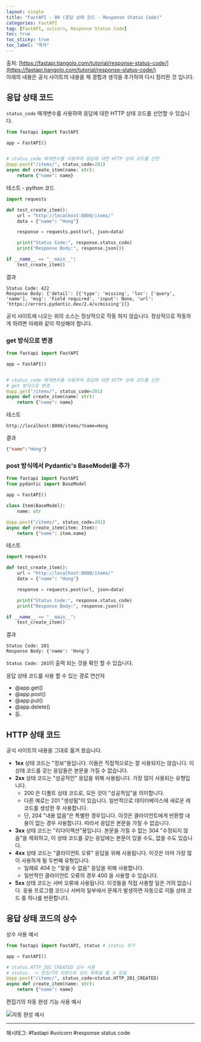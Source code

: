 ```yaml
---
layout: single
title: "FastAPI - 09 (응답 상태 코드 - Response Status Code)"
categories: FastAPI
tag: [FastAPI, uvicorn, Response Status Code]
toc: true
toc_sticky: true
toc_label: "목차"
---
```

출처: [https://fastapi.tiangolo.com/tutorial/response-status-code/](https://fastapi.tiangolo.com/tutorial/response-status-code/)  
아래의 내용은 공식 사이트의 내용을 제 경험과 생각을 추가하여 다시 정리한 것 입니다.

## 응답 상태 코드

`status_code` 매개변수를 사용하여 응답에 대한 HTTP 상태 코드를 선언할 수 있습니다.

```python
from fastapi import FastAPI

app = FastAPI()


# status_code 매개변수를 사용하여 응답에 대한 HTTP 상태 코드를 선언
@app.post("/items/", status_code=201)
async def create_item(name: str):
    return {"name": name}
```

테스트 - python 코드

```python
import requests

def test_create_item():
    url = "http://localhost:8000/items/"
    data = {"name": "Hong"}

    response = requests.post(url, json=data)

    print("Status Code:", response.status_code)
    print("Response Body:", response.json())

if __name__ == "__main__":
    test_create_item()
```

결과

```text
Status Code: 422
Response Body: {'detail': [{'type': 'missing', 'loc': ['query', 'name'], 'msg': 'Field required', 'input': None, 'url': 'https://errors.pydantic.dev/2.4/v/missing'}]}
```

공식 사이트에 나오는 위의 소스는 정상적으로 작동 하지 않습니다. 정상적으로 작동하게 하려면 아래와 같이 작성해야 합니다.

### get 방식으로 변경

```python
from fastapi import FastAPI

app = FastAPI()


# status_code 매개변수를 사용하여 응답에 대한 HTTP 상태 코드를 선언
# get 방식으로 변경
@app.get("/items/", status_code=201)
async def create_item(name: str):
    return {"name": name}
```

테스트

```text
http://localhost:8000/items/?name=Hong
```

결과

```json
{"name":"Hong"}
```

### post 방식에서 Pydantic's BaseModel을 추가

```python
from fastapi import FastAPI
from pydantic import BaseModel

app = FastAPI()

class Item(BaseModel):
    name: str

@app.post("/items/", status_code=201)
async def create_item(item: Item):
    return {"name": item.name}
```

테스트

```python
import requests

def test_create_item():
    url = "http://localhost:8000/items/"
    data = {"name": "Hong"}

    response = requests.post(url, json=data)

    print("Status Code:", response.status_code)
    print("Response Body:", response.json())

if __name__ == "__main__":
    test_create_item()
```

결과

```text
Status Code: 201
Response Body: {'name': 'Hong'}
```

`Status Code: 201`이 출력 되는 것을 확인 할 수 있습니다.

응답 상태 코드를 사용 할 수 있는 경로 연산자

- @app.get()
- @app.post()
- @app.put()
- @app.delete()
- 등.

## HTTP 상태 코드

공식 사이트의 내용을 그대로 옮겨 왔습니다.

- **1xx** 상태 코드는 "정보"용입니다. 이들은 직접적으로는 잘 사용되지는 않습니다. 이 상태 코드를 갖는 응답들은 본문을 가질 수 없습니다.
- **2xx** 상태 코드는 "성공적인" 응답을 위해 사용됩니다. 가장 많이 사용되는 유형입니다.
  - 200 은 디폴트 상태 코드로, 모든 것이 "성공적임"을 의미합니다.
  - 다른 예로는 201 "생성됨"이 있습니다. 일반적으로 데이터베이스에 새로운 레코드를 생성한 후 사용합니다.
  - 단, 204 "내용 없음"은 특별한 경우입니다. 이것은 클라이언트에게 반환할 내용이 없는 경우 사용합니다. 따라서 응답은 본문을 가질 수 없습니다.
- **3xx** 상태 코드는 "리다이렉션"용입니다. 본문을 가질 수 없는 304 "수정되지 않음"을 제외하고, 이 상태 코드를 갖는 응답에는 본문이 있을 수도, 없을 수도 있습니다.
- **4xx** 상태 코드는 "클라이언트 오류" 응답을 위해 사용됩니다. 이것은 아마 가장 많이 사용하게 될 두번째 유형입니다.
  - 일례로 404 는 "찾을 수 없음" 응답을 위해 사용합니다.
  - 일반적인 클라이언트 오류의 경우 400 을 사용할 수 있습니다.
- **5xx** 상태 코드는 서버 오류에 사용됩니다. 이것들을 직접 사용할 일은 거의 없습니다. 응용 프로그램 코드나 서버의 일부에서 문제가 발생하면 자동으로 이들 상태 코드 중 하나를 반환합니다.

## 응답 상태 코드의 상수

상수 사용 예시

```python
from fastapi import FastAPI, status # status 추가

app = FastAPI()

# status.HTTP_201_CREATED 상수 사용
# status. -> 편집기의 지원으로 상수 목록을 볼 수 있음
@app.post("/items/", status_code=status.HTTP_201_CREATED)
async def create_item(name: str):
    return {"name": name}
```

편집기의 자동 완성 기능 사용 예시

![자동 완성 예시](https://fastapi.tiangolo.com/img/tutorial/response-status-code/image02.png)

---

해시태그: #fastapi #uvicorn #response status code
